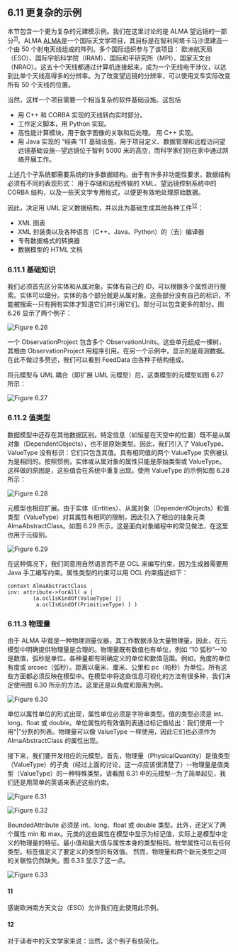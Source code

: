 ## 6.11 更复杂的示例
本节包含一个更为复杂的元建模示例。我们在这里讨论的是 ALMA 望远镜的一部分<sup>[11](#11)</sup>。ALMA [ALMA](../ref.md#alma)是一个国际天文学项目，其目标是在智利阿塔卡马沙漠建造一个由 50 个射电天线组成的阵列。多个国际组织参与了该项目： 欧洲航天局（ESO）、国际宇航科学院（IRAM）、国际和平研究所（MPI）、国家天文台（NRAO）。这五十个天线都通过计算机连接起来，成为一个无线电干涉仪，以达到比单个天线高得多的分辨率。为了改变望远镜的分辨率，可以使用叉车实际改变所有 50 个天线的位置。

当然，这样一个项目需要一个相当复杂的软件基础设施。这包括
- 用 C++ 和 CORBA 实现的天线转向实时部分。
- 工作定义脚本，用 Python 实现。
- 高性能计算模块，用于数字图像的关联和后处理。
用 C++ 实现。
- 用 Java 实现的 “经典 ”IT 基础设施，用于项目定义、数据管理和远程访问望远镜基础设施--望远镜位于智利 5000 米的高空，而科学家们则在家中通过网络开展工作。

上述几个子系统都需要系统的许多数据结构。由于有许多非功能性要求，数据结构必须有不同的表现形式： 用于存储和远程传输的 XML、望远镜控制系统中的 CORBA 结构，以及一些天文学专用格式，以便更有效地处理原始数据。

因此，决定用 UML 定义数据结构，并以此为基础生成其他各种工件<sup>[12](#12)</sup>：
- XML 图表
- XML 封装类以及各种语言（C++、Java、Python）的（去）编译器
- 专有数据格式的转换器
- 数据模型的 HTML 文档

### 6.11.1 基础知识
我们必须首先区分实体和从属对象。实体有自己的 ID，可以根据多个属性进行搜索。实体可以细分。实体的各个部分就是从属对象。这些部分没有自己的标识，不能被搜索--只有拥有实体才知道它们并引用它们。部分可以包含更多的部分。图 6.26 显示了两个例子：

![Figure 6.26](../img/f6.26.png)

一个 ObservationProject 包含多个 ObservationUnits。这些单元组成一棵树，其根由 ObservationProject 用程序引用。在另一个示例中，显示的是观测数据。在此不做过多赘述，我们可以看到 FeedData 由各种子结构组成。

将元模型与 UML 耦合（即扩展 UML 元模型）后，这类模型的元模型如图 6.27 所示：

![Figure 6.27](../img/f6.27.png)

### 6.11.2 值类型
数据模型中还存在其他数据区别。特定信息（如恒星在天空中的位置）既不是从属对象（DependentObjects），也不是原始类型。因此，我们引入了 ValueType。ValueType 没有标识：它们只包含其值。具有相同值的两个 ValueType 实例被认为是相同的。按照惯例，实体或从属对象的属性只能是原始类型或 ValueType。这样做的原因是，这些值会在系统中重复出现。使用 ValueType 的示例如图 6.28 所示：

![Figure 6.28](../img/f6.28.png)

元模型也相应扩展。由于实体（Entities）、从属对象（DependentObjects）和值类型（ValueType）对其属性有相同的限制，因此引入了相应的抽象元类 AlmaAbstractClass。如图 6.29 所示，这是面向对象编程中的常见做法，在这里也用于元级别。

![Figure 6.29](../img/f6.29.png)

在这种情况下，我们同意用自然语言而不是 OCL 来编写约束，因为生成器需要用 Java 手工编写约束。属性类型的约束可以用 OCL 约束描述如下：

```
context AlmaAbstractClass
inv: attribute->forAll( a |
        (a.oclIsKindOf(ValueType) ||
         a.oclIsKindOf(PrimitiveType) ) )
```

### 6.11.3 物理量
由于 ALMA 毕竟是一种物理测量仪器，其工作数据涉及大量物理量。因此，在元模型中明确提供物理量是合理的。物理量既有数值也有单位，例如 “10 弧秒”--10 是数值，弧秒是单位。各种量都有明确定义的单位和数值范围。例如，角度的单位有度或 arcsec（弧秒）。距离以毫米、厘米、公里和 pc（帕秒）为单位。所有这些方面都必须反映在模型中。在模型中将这些信息可视化的方法有很多种，我们决定使用图 6.30 所示的方法。这里还是以角度和距离为例。

![Figure 6.30](../img/f6.30.png)

单位以属性单位的形式出现，属性单位必须是字符串类型。值的类型必须是 int、long、float 或 double。单位属性的有效值列表通过标记值给出：我们使用一个用“|”分割的列表。物理量可以像 ValueType 一样使用，因此它们也必须作为 AlmaAbstractClass 的属性出现。

接下来，我们要开发相应的元模型。首先，物理量（PhysicalQuantity）是值类型（ValueType）的子类（经过上面的讨论，这一点应该很清楚了）--物理量是值类型（ValueType）的一种特殊类型。请看图 6.31 中的元模型--为了简单起见，我们还是用简单的英语来表述这些约束。

![Figure 6.31](../img/f6.31.png)

![Figure 6.32](../img/f6.32.png)

BoundedAttribute 必须是 int、long、float 或 double 类型。此外，还定义了两个属性 min 和 max。元类的这些属性在模型中显示为标记值，实际上是模型中定义的物理量的特征。最小值和最大值与属性本身的类型相同。枚举属性可以有任何类型。标签值定义了要定义的类型的有效值。
然而，物理量和两个新元类型之间的关联性仍然缺失。图 6.33 显示了这一点。

![Figure 6.33](../img/f6.33.png)

#### 11
感谢欧洲南方天文台（ESO）允许我们在此使用此示例。

#### 12
对于读者中的天文学家来说：当然，这个例子有些简化。

